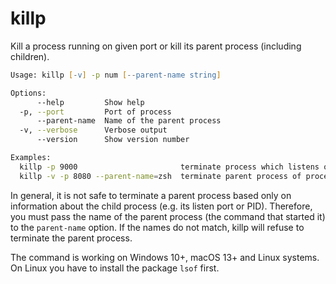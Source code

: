 # killp
Kill a process running on given port or kill its parent process (including children).

```zsh
Usage: killp [-v] -p num [--parent-name string]

Options:
      --help         Show help                                                                                 [boolean]
  -p, --port         Port of process                                                                 [number] [required]
      --parent-name  Name of the parent process                                                                 [string]
  -v, --verbose      Verbose output                                                                            [boolean]
      --version      Show version number                                                                       [boolean]

Examples:
  killp -p 9000                       terminate process which listens on port 9000
  killp -v -p 8080 --parent-name=zsh  terminate parent process of process which listens on port 8080 (verbose)
```

In general, it is not safe to terminate a parent process based only on information about the child process (e.g. its listen port or PID).
Therefore, you must pass the name of the parent process (the command that started it) to the `parent-name` option. 
If the names do not match, killp will refuse to terminate the parent process.

The command is working on Windows 10+, macOS 13+ and Linux systems. On Linux you have to install the package `lsof` first.
